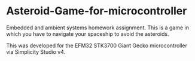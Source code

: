 # Asteroid-Game-for-microcontroller
Embedded and ambient systems homework assignment.
This is a game in which you have to navigate your spaceship to avoid the asteroids.

This was developed for the EFM32 STK3700 Giant Gecko microcontroller via Simplicity Studio v4.
